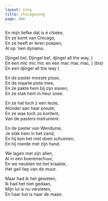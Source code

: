 ```yaml
---
layout: song
title: chicagosong
page: 404
---
```


﻿En mijn liefke dat is é chieke,  
En ze komt van Chicago,  
En ze heeft er leren poepen,  
Al op 'nen dynamo.  

Djingel bel, Djingel bel, djingel all the way,	)  
En een mic mic mic en een mac mac mac,		) (bis)  
En een djingel all the way				)  

En de paster moeste pisse,  
En de maarte piste mee,  
En ze pakte hem bij zijn sissen,  
En ze stak hem in heur snee.  

En ze hat toch z een leute,  
Alonder aan haar preute,  
En ze was toch zo kontent,  
Van de pasters instrument.  

En de paster van Wenduine,  
Je stak hem in het zand,  
En hij kon het niet doen schuimen,  
En hij roerde met zijn hand.  

We lagen met zijn allen,  
Al in een boerenschuur,  
En we neukten tot het kraakte,  
Het geil liep van de muur.  

Maar had ik het geweten,  
Ik had het niet gedaan,  
Mijn lul is nu versleten,  
En haar kut is naar de maan.   
